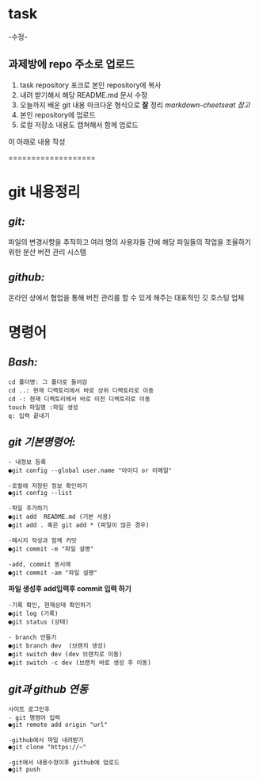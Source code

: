 # task
-수정-
## 과제방에 repo 주소로 업로드

1. task repository 포크로 본인 repository에 복사
2. 내려 받기해서 해당 README.md 문서 수정
3. 오늘까지 배운 git 내용 마크다운 형식으로 __잘__ 정리
  _markdown-cheetseat 참고_
4. 본인 repository에 업로드
5. 로컬 저장소 내용도 캡쳐해서 함께 업로드

이 아래로 내용 작성

===================

# git 내용정리
## ***git:***
파일의 변경사항을 추적하고 여러 명의 사용자들 간에 해당 파일들의 작업을 조율하기 위한 분산 버전 관리 시스템

## ***github:***
온라인 상에서 협업을 통해 버전 관리를 할 수 있게 해주는 대표적인 깃 호스팅 업체

# 명령어

## ***Bash:***
	cd 폴더명: 그 폴더로 들어감
	cd ..: 현재 디렉토리에서 바로 상위 디렉토리로 이동
	cd -: 현재 디렉토리에서 바로 이전 디렉토리로 이동
	touch 파일명 :파일 생성
	q: 입력 끝내기

## ***git 기본명령어:***
	- 내정보 등록
	●git config --global user.name "아이디 or 이메일"

	-로컬에 저장된 정보 확인하기
	●git config --list 

	-파일 추가하기
	●git add  README.md (기본 사용)
	●git add . 혹은 git add * (파일이 많은 경우)

	-메시지 작성과 함께 커밋
	●git commit -m "파일 설명"

	-add, commit 동시에
	●﻿git commit -am "파일 설명"

**파일 생성후 add입력후 commit 입력 하기**

	-기록 확인, 현재상태 확인하기
	●git log (기록)
	●﻿git status (상태)

	- branch 만들기
	●git branch dev  (브랜치 생성)
	●git switch dev (dev 브랜치로 이동)
	●git switch -c dev (브랜치 바로 생성 후 이동)

## ***git과 github 연동***
	사이트 로그인후
	- git 명령어 입력
	●git remote add origin "url"

	-github에서 파일 내려받기
	●​git clone "https://~"

	-git에서 내용수정이후 github에 업로드
	●​git push